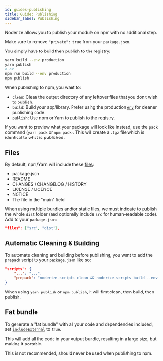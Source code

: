 ```yaml
---
id: guides-publishing
title: Guide: Publishing
sidebar_label: Publishing
---
```


Noderize allows you to publish your module on npm with no additional step.

Make sure to remove `"private": true` from your `package.json`.

You simply have to build then publish to the registry:

```bash
yarn build --env production
yarn publish
# or
npm run build --env production
npm publish
```

When publishing to npm, you want to:

* `clean`: Clean the output directory of any leftover files that you don't wish to publish.
* `build`: Build your app/library. Prefer using the production [`env`](configuration-noderize.md#env) for cleaner publishing code.
* `publish`: Use npm or Yarn to publish to the registry.

If you want to preview what your package will look like instead, use the `pack` command (`yarn pack` or `npm pack`). This will create a `.tgz` file which is identical to what is published.

## Files

By default, npm/Yarn will include these [files](https://docs.npmjs.com/files/package.json#files):

* package.json
* README
* CHANGES / CHANGELOG / HISTORY
* LICENSE / LICENCE
* NOTICE
* The file in the "main" field

When using multiple bundles and/or static files, we must indicate to publish the whole `dist` folder (and optionally include `src` for human-readable code). Add to your `package.json`:

```json
"files": ["src", "dist"],
```

## Automatic Cleaning & Building

To automate cleaning and building before publishing, you want to add the `prepack` script to your `package.json` like so:

```json
"scripts": {
    "...": "...",
    "prepack": "noderize-scripts clean && noderize-scripts build --env production"
}
```

When using `yarn publish` or `npm publish`, it will first clean, then build, then publish.

## Fat bundle

To generate a "fat bundle" with all your code and dependencies included, set [`includeExternal`](configuration-noderize.md#includeexternal) to `true`.

This will add all the code in your output bundle, resulting in a large size, but making it portable.

This is not recommended, should never be used when publishing to npm.
